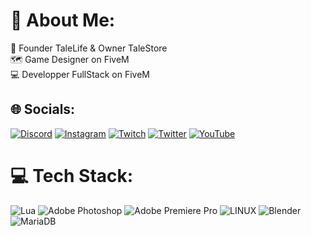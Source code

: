# 💫 About Me:
🏢 Founder TaleLife & Owner TaleStore<br>🗺️ Game Designer on FiveM<br>💻 Developper FullStack on FiveM


## 🌐 Socials:
[![Discord](https://img.shields.io/badge/Discord-%237289DA.svg?logo=discord&logoColor=white)](https://discord.gg/tCMbuHtBwt) [![Instagram](https://img.shields.io/badge/Instagram-%23E4405F.svg?logo=Instagram&logoColor=white)](https://instagram.com/wilers_yt) [![Twitch](https://img.shields.io/badge/Twitch-%239146FF.svg?logo=Twitch&logoColor=white)](https://twitch.tv/wilers_yt) [![Twitter](https://img.shields.io/badge/Twitter-%231DA1F2.svg?logo=Twitter&logoColor=white)](https://twitter.com/wilers_yt) [![YouTube](https://img.shields.io/badge/YouTube-%23FF0000.svg?logo=YouTube&logoColor=white)](https://youtube.com/@UCIM5rAtZRRQpo-zoaN1_mig) 

# 💻 Tech Stack:
![Lua](https://img.shields.io/badge/lua-%232C2D72.svg?style=flat&logo=lua&logoColor=white) ![Adobe Photoshop](https://img.shields.io/badge/adobephotoshop-%2331A8FF.svg?style=flat&logo=adobephotoshop&logoColor=white) ![Adobe Premiere Pro](https://img.shields.io/badge/Adobe%20Premiere%20Pro-9999FF.svg?style=flat&logo=Adobe%20Premiere%20Pro&logoColor=white) ![LINUX](https://img.shields.io/badge/Linux-FCC624?style=flat&logo=linux&logoColor=black) ![Blender](https://img.shields.io/badge/blender-%23F5792A.svg?style=flat&logo=blender&logoColor=white) ![MariaDB](https://img.shields.io/badge/MariaDB-003545?style=flat&logo=mariadb&logoColor=white)
